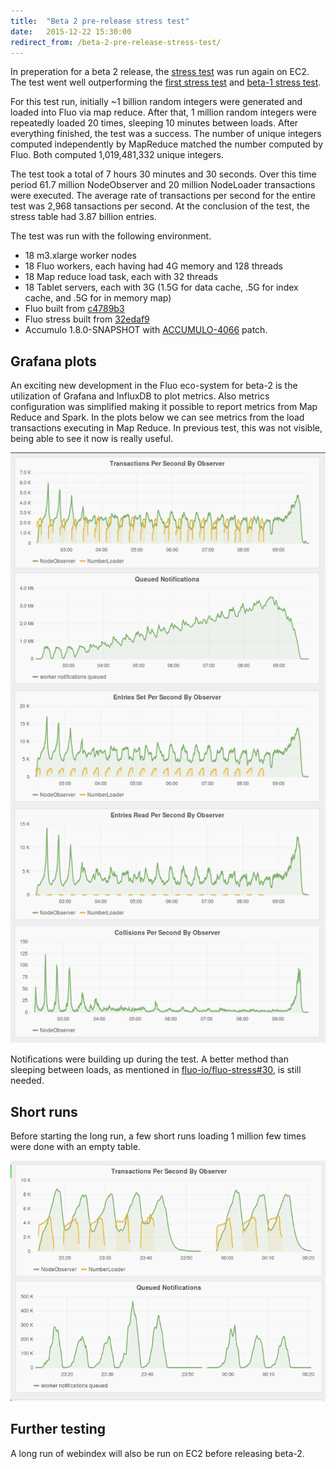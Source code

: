 ```yaml
---
title:  "Beta 2 pre-release stress test"
date:   2015-12-22 15:30:00
redirect_from: /beta-2-pre-release-stress-test/
---
```


In preperation for a beta 2 release, the [stress test][3] was run again on EC2.
The test went well outperforming the [first stress test][1] and [beta-1 stress
test][2]. 

For this test run, initially ~1 billion random integers were generated and
loaded into Fluo via map reduce.  After that, 1 million random integers were
repeatedly loaded 20 times, sleeping 10 minutes between loads.  After
everything finished, the test was a success. The number of unique integers
computed independently by MapReduce matched the number computed by Fluo.  Both
computed 1,019,481,332 unique integers.

The test took a total of 7 hours 30 minutes and 30 seconds.  Over this time
period 61.7 million NodeObserver and 20 million NodeLoader transactions were
executed.  The average rate of transactions per second for the entire test was
2,968 tansactions per second.  At the conclusion of the test, the stress table
had 3.87 billion entries.

The test was run with the following environment.

 * 18 m3.xlarge worker nodes
 * 18 Fluo workers, each having had 4G memory and 128 threads
 * 18 Map reduce load task, each with 32 threads
 * 18 Tablet servers, each with 3G (1.5G for data cache, .5G for index cache, and .5G for in memory map)
 * Fluo built from [c4789b3][4]
 * Fluo stress built from [32edaf9][5]
 * Accumulo 1.8.0-SNAPSHOT with [ACCUMULO-4066][6] patch.

Grafana plots
-------------

An exciting new development in the Fluo eco-system for beta-2 is the
utilization of Grafana and InfluxDB to plot metrics.  Also metrics
configuration was simplified making it possible to report metrics from Map
Reduce and Spark. In the plots below we can see metrics from the load
transactions executing in Map Reduce.  In previous test, this was not visible,
being able to see it now is really useful.

![Grafana long run](/resources/blog/stress_3/grafana-1.png)

Notifications were building up during the test. A better method than sleeping
between loads, as mentioned in [fluo-io/fluo-stress#30][7], is still needed.

Short runs
----------

Before starting the long run, a few short runs loading 1 million few times were
done with an empty table.

![Grafana short run](/resources/blog/stress_3/grafana-2.png)

Further testing
---------------

A long run of webindex will also be run on EC2 before releasing beta-2.

[1]: /blog/2014/12/30/stress-test-long-run/
[2]: /release-notes/fluo-1.0.0-beta-1/
[3]: https://github.com/fluo-io/fluo-stress
[4]: https://github.com/fluo-io/fluo/commit/c4789b3100092683b37c57c48ddd87993e84972c
[5]: https://github.com/fluo-io/fluo-stress/commit/32edaf91138bb13b442632262c23e7f13f8fb17c
[6]: https://issues.apache.org/jira/browse/ACCUMULO-4066
[7]: https://github.com/fluo-io/fluo-stress/issues/30


